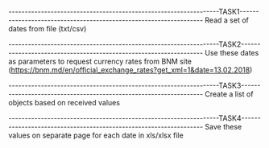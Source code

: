 -----------------------------------------------------------------TASK1------------------------------------------------------------------
Read a set of dates from file (txt/csv)

-----------------------------------------------------------------TASK2------------------------------------------------------------------
    Use these dates as parameters to request currency rates from BNM site 
(https://bnm.md/en/official_exchange_rates?get_xml=1&date=13.02.2018)

-----------------------------------------------------------------TASK3------------------------------------------------------------------
Create a list of objects based on received values

-----------------------------------------------------------------TASK4------------------------------------------------------------------
    Save these values on separate page for each date in xls/xlsx file
